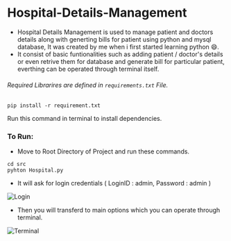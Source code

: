 # Hospital-Details-Management
- Hospital Details Management is used to manage patient and doctors details along with generting bills for patient using python and mysql database, It was created by me when i first started learning python 😄.
- It consist of basic funtionalities such as adding patient / doctor's details or even retrive them for database and generate bill for particular patient, everthing can be operated through terminal itself.

###### Required Librarires are defined in ```requirements.txt``` File.
``` pip install -r requirement.txt ```

Run this command in terminal to install dependencies.

### To Run:
- Move to Root Directory of Project and run these commands.
```
cd src
pyhton Hospital.py
```

- It will ask for login credentials ( LoginID : admin, Password : admin )

![Login](https://user-images.githubusercontent.com/105216607/180650151-d10bf72b-b631-423e-a401-af18aff24466.JPG)

- Then you will transferd to main options which you can operate through terminal.

![Terminal](https://user-images.githubusercontent.com/105216607/180650214-f4e4f5fd-8839-4f12-9acb-bccce3676446.JPG)
